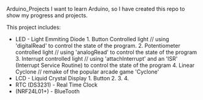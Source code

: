 Arduino_Projects
I want to learn Arduino, so I have created this repo to show my progress and projects.

This project includes: 
-	LED - Light Emmiting Diode
		1. Button Controlled light // using 'digitalRead' to control the state of the program.
		2. Potentiometer controlled light // using 'analogRead' to control the state of the program
		3. Interrupt controlled light // using 'attachInterrupt' and an 'ISR' (Interrupt Service Routine) to control the state of the program
		4. Linear Cyclone // remake of the popular arcade game 'Cyclone'
-	LCD - Liquid Crystal Display
		1. Button
		2.
		3.
		4.
-	RTC (DS3231) - Real Time Clock
-	(NRF24L01+) - BlueTooth

